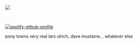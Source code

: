 ![](https://komarev.com/ghpvc/?username=beaverhollow&label=punks&style=flat-square&color=362512&base=19264)


<a href="https://alcohollica.straw.page/" title="strawpage"><img src="https://file.garden/Z1rbruKl12fQ7u-4/Untitled18_20241227001737%20(1).png" width="86" height="16"></a>
⠀⠀⠀<a href="https://metallica.atabook.org/" title="atabook"><img src="https://file.garden/Z1rbruKl12fQ7u-4/Untitled18_20241227001725%20(1).png" width="74" height="13"></a>⠀⠀⠀<a href="https://rentry.co/daron" title="rentry"><img src="https://file.garden/Z1rbruKl12fQ7u-4/Untitled18_20241227001714%20(1).png" width="62" height="15"></a>

[![spotify-github-profile](https://spotify-github-profile.kittinanx.com/api/view?uid=6ee6c3uiykzyf00n8qqgt3t8m&cover_image=true&theme=natemoo-re&show_offline=true&background_color=c3ab9e&interchange=true&bar_color=eaece5&bar_color_cover=false)](https://github.com/kittinan/spotify-github-profile)

pony towns very real lars ulrich, dave mustaine... whatever else
